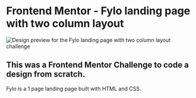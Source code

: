 # Frontend Mentor - Fylo landing page with two column layout

![Design preview for the Fylo landing page with two column layout challenge](./design/desktop-preview.jpg)

## This was a Frontend Mentor Challenge to code a design from scratch.
Fylo is a 1 page landing page built with HTML and CSS.
